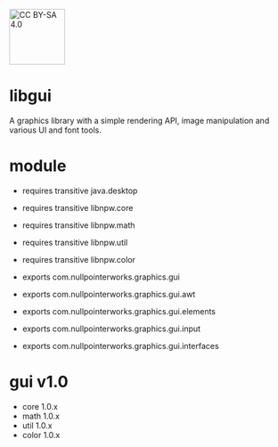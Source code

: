 <a target="_blank" href="https://creativecommons.org/licenses/by-sa/4.0/"><img src="https://mirrors.creativecommons.org/presskit/buttons/88x31/png/by-sa.png" alt="CC BY-SA 4.0" width="100"/></a>

# libgui
A graphics library with a simple rendering API, image manipulation and various UI and font tools. 

# module
* requires transitive java.desktop
* requires transitive libnpw.core
* requires transitive libnpw.math
* requires transitive libnpw.util
* requires transitive libnpw.color

* exports com.nullpointerworks.graphics.gui
* exports com.nullpointerworks.graphics.gui.awt
* exports com.nullpointerworks.graphics.gui.elements
* exports com.nullpointerworks.graphics.gui.input
* exports com.nullpointerworks.graphics.gui.interfaces

# gui v1.0
* core 1.0.x
* math 1.0.x
* util 1.0.x
* color 1.0.x
